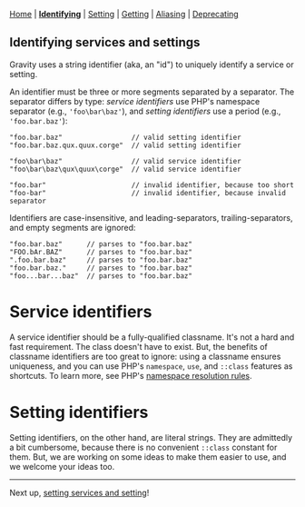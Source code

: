 [Home](index.md) | [**Identifying**](identifying.md) | [Setting](setting.md) | [Getting](getting.md) | [Aliasing](aliasing.md) | [Deprecating](deprecating.md)

## Identifying services and settings

Gravity uses a string identifier (aka, an "id") to uniquely identify a service or setting.

An identifier must be three or more segments separated by a separator. The separator differs by type: _service identifiers_ use PHP's namespace separator (e.g., `'foo\bar\baz'`), and _setting identifiers_ use a period (e.g., `'foo.bar.baz'`):

```
"foo.bar.baz"                 // valid setting identifier
"foo.bar.baz.qux.quux.corge"  // valid setting identifier

"foo\bar\baz"                 // valid service identifier
"foo\bar\baz\qux\quux\corge"  // valid service identifier

"foo.bar"                     // invalid identifier, because too short
"foo-bar"                     // invalid identifier, because invalid separator
```

Identifiers are case-insensitive, and leading-separators, trailing-separators, and empty segments are ignored:

```
"foo.bar.baz"      // parses to "foo.bar.baz"
"FOO.bAr.BAZ"      // parses to "foo.bar.baz"
".foo.bar.baz"     // parses to "foo.bar.baz"
"foo.bar.baz."     // parses to "foo.bar.baz"
"foo...bar...baz"  // parses to "foo.bar.baz"
```

# Service identifiers

A service identifier should be a fully-qualified classname. It's not a hard and fast requirement. The class doesn't have to exist. But, the benefits of classname identifiers are too great to ignore: using a classname ensures uniqueness, and you can use PHP's `namespace`, `use`, and `::class` features as shortcuts. To learn more, see PHP's [namespace resolution rules](http://php.net/manual/en/language.namespaces.rules.php).


# Setting identifiers

Setting identifiers, on the other hand, are literal strings. They are admittedly a bit cumbersome, because there is no convenient `::class` constant for them. But, we are working on some ideas to make them easier to use, and we welcome your ideas too.

---

Next up, [setting services and setting](setting.md)!
